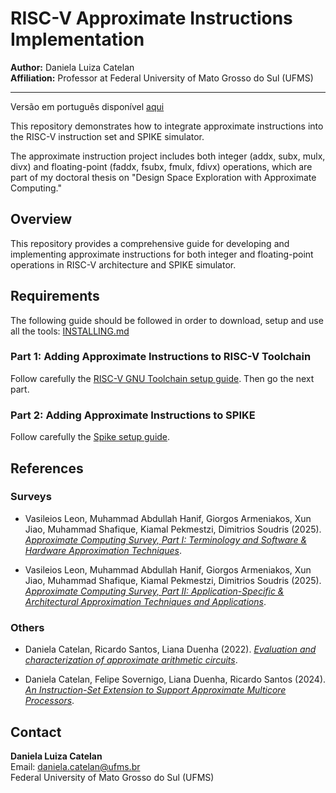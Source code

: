 # RISC-V Approximate Instructions Implementation

**Author:** Daniela Luiza Catelan  
**Affiliation:** Professor at Federal University of Mato Grosso do Sul (UFMS)

---

Versão em português disponível [aqui](./README_pt.md)

This repository demonstrates how to integrate approximate instructions into the RISC-V instruction set and SPIKE simulator.

The approximate instruction project includes both integer (addx, subx, mulx, divx) and floating-point (faddx, fsubx, fmulx, fdivx) operations, which are part of my doctoral thesis on "Design Space Exploration with Approximate Computing."

## Overview

This repository provides a comprehensive guide for developing and implementing approximate instructions for both integer and floating-point operations in RISC-V architecture and SPIKE simulator.

## Requirements

The following guide should be followed in order to download, setup and use all the tools: [INSTALLING.md](./docs/INSTALLING.md)

### Part 1: Adding Approximate Instructions to RISC-V Toolchain

Follow carefully the [RISC-V GNU Toolchain setup guide](./docs/APPROX_SETUP_PART_1.md). Then go the next part.

### Part 2: Adding Approximate Instructions to SPIKE

Follow carefully the [Spike setup guide](./docs/APPROX_SETUP_PART_2.md).

## References

### Surveys

- Vasileios Leon, Muhammad Abdullah Hanif, Giorgos Armeniakos, Xun Jiao, Muhammad Shafique, Kiamal Pekmestzi, Dimitrios Soudris (2025). [*Approximate Computing Survey, Part I: Terminology and Software & Hardware Approximation Techniques*](https://dl.acm.org/doi/10.1145/3716845).

-  Vasileios Leon, Muhammad Abdullah Hanif, Giorgos Armeniakos, Xun Jiao, Muhammad Shafique, Kiamal Pekmestzi, Dimitrios Soudris (2025). [*Approximate Computing Survey, Part II: Application-Specific & Architectural Approximation Techniques and Applications*](https://dl.acm.org/doi/10.1145/3711683).

### Others

- Daniela Catelan, Ricardo Santos, Liana Duenha (2022). [*Evaluation and characterization of approximate arithmetic circuits*](https://onlinelibrary.wiley.com/doi/10.1002/cpe.6865).

- Daniela Catelan, Felipe Sovernigo, Liana Duenha, Ricardo Santos (2024). [*An Instruction-Set Extension to Support Approximate Multicore Processors*](https://ieeexplore.ieee.org/document/10764671).

## Contact

**Daniela Luiza Catelan**  
Email: daniela.catelan@ufms.br  
Federal University of Mato Grosso do Sul (UFMS)
